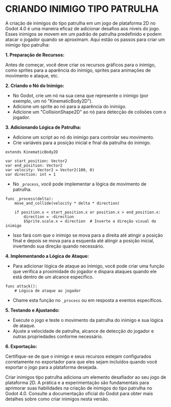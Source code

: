 # CRIANDO INIMIGO TIPO PATRULHA
A criação de inimigos do tipo patrulha em um jogo de plataforma 2D no Godot 4.0 é uma maneira eficaz de adicionar desafios aos níveis do jogo. Esses inimigos se movem em um padrão de patrulha predefinido e podem atacar o jogador quando se aproximam. Aqui estão os passos para criar um inimigo tipo patrulha:

**1. Preparação de Recursos:**

Antes de começar, você deve criar os recursos gráficos para o inimigo, como sprites para a aparência do inimigo, sprites para animações de movimento e ataque, etc.

**2. Criando o Nó do Inimigo:**

- No Godot, crie um nó na sua cena que represente o inimigo (por exemplo, um nó "KinematicBody2D").
- Adicione um sprite ao nó para a aparência do inimigo.
- Adicione um "CollisionShape2D" ao nó para detecção de colisões com o jogador.

**3. Adicionando Lógica de Patrulha:**

- Adicione um script ao nó do inimigo para controlar seu movimento.
- Crie variáveis para a posição inicial e final da patrulha do inimigo.

```gdscript
extends KinematicBody2D

var start_position: Vector2
var end_position: Vector2
var velocity: Vector2 = Vector2(100, 0)
var direction: int = 1
```

- No `_process`, você pode implementar a lógica de movimento de patrulha.

```gdscript
func _process(delta):
    move_and_collide(velocity * delta * direction)
    
    if position.x < start_position.x or position.x > end_position.x:
        direction = -direction
        $Sprite.scale.x = direction  # Inverte a direção visual do inimigo
```

- Isso fará com que o inimigo se mova para a direita até atingir a posição final e depois se mova para a esquerda até atingir a posição inicial, invertendo sua direção quando necessário.

**4. Implementando a Lógica de Ataque:**

- Para adicionar lógica de ataque ao inimigo, você pode criar uma função que verifica a proximidade do jogador e dispara ataques quando ele está dentro de um alcance específico.

```gdscript
func attack():
    # Lógica de ataque ao jogador
```

- Chame esta função no `_process` ou em resposta a eventos específicos.

**5. Testando e Ajustando:**

- Execute o jogo e teste o movimento da patrulha do inimigo e sua lógica de ataque.
- Ajuste a velocidade de patrulha, alcance de detecção do jogador e outras propriedades conforme necessário.

**6. Exportação:**

Certifique-se de que o inimigo e seus recursos estejam configurados corretamente no exportador para que eles sejam incluídos quando você exportar o jogo para a plataforma desejada.

Criar inimigos tipo patrulha adiciona um elemento desafiador ao seu jogo de plataforma 2D. A prática e a experimentação são fundamentais para aprimorar suas habilidades na criação de inimigos do tipo patrulha no Godot 4.0. Consulte a documentação oficial do Godot para obter mais detalhes sobre como criar inimigos nesta versão.